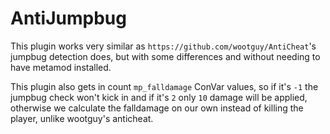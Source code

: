 # AntiJumpbug
This plugin works very similar as `https://github.com/wootguy/AntiCheat`'s jumpbug detection does, but with some differences and without needing to have metamod installed.

This plugin also gets in count `mp_falldamage` ConVar values, so if it's `-1` the jumpbug check won't kick in and if it's `2` only `10` damage will be applied, otherwise we calculate the falldamage on our own instead of killing the player, unlike wootguy's anticheat.
